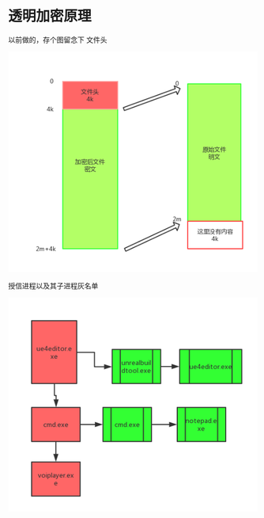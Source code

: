 # 透明加密原理

以前做的，存个图留念下
文件头

![4.1](https://github.com/dong1224/dong1224.github.io/blob/master/_posts/201901/4.1.png?raw=true)

授信进程以及其子进程灰名单

![4.2](https://github.com/dong1224/dong1224.github.io/blob/master/_posts/201901/4.2.png?raw=true)